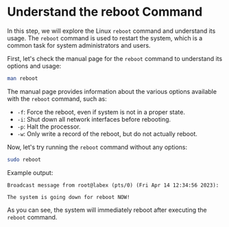 # Understand the reboot Command

In this step, we will explore the Linux `reboot` command and understand its usage. The `reboot` command is used to restart the system, which is a common task for system administrators and users.

First, let's check the manual page for the `reboot` command to understand its options and usage:

```bash
man reboot
```

The manual page provides information about the various options available with the `reboot` command, such as:

- `-f`: Force the reboot, even if system is not in a proper state.
- `-i`: Shut down all network interfaces before rebooting.
- `-p`: Halt the processor.
- `-w`: Only write a record of the reboot, but do not actually reboot.

Now, let's try running the `reboot` command without any options:

```bash
sudo reboot
```

Example output:

```
Broadcast message from root@labex (pts/0) (Fri Apr 14 12:34:56 2023):

The system is going down for reboot NOW!
```

As you can see, the system will immediately reboot after executing the `reboot` command.
